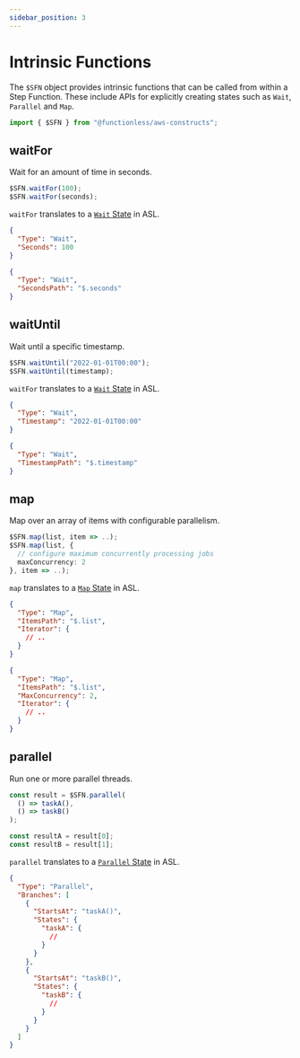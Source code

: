```yaml
---
sidebar_position: 3
---
```


# Intrinsic Functions

The `$SFN` object provides intrinsic functions that can be called from within a Step Function. These include APIs for explicitly creating states such as `Wait`, `Parallel` and `Map`.

```ts
import { $SFN } from "@functionless/aws-constructs";
```

## waitFor

Wait for an amount of time in seconds.

```ts
$SFN.waitFor(100);
$SFN.waitFor(seconds);
```

`waitFor` translates to a [`Wait` State](https://docs.aws.amazon.com/step-functions/latest/dg/amazon-states-language-wait-state.html) in ASL.

```json
{
  "Type": "Wait",
  "Seconds": 100
}
```

```json
{
  "Type": "Wait",
  "SecondsPath": "$.seconds"
}
```

## waitUntil

Wait until a specific timestamp.

```ts
$SFN.waitUntil("2022-01-01T00:00");
$SFN.waitUntil(timestamp);
```

`waitFor` translates to a [`Wait` State](https://docs.aws.amazon.com/step-functions/latest/dg/amazon-states-language-wait-state.html) in ASL.

```json
{
  "Type": "Wait",
  "Timestamp": "2022-01-01T00:00"
}
```

```json
{
  "Type": "Wait",
  "TimestampPath": "$.timestamp"
}
```

## map

Map over an array of items with configurable parallelism.

```ts
$SFN.map(list, item => ..);
$SFN.map(list, {
  // configure maximum concurrently processing jobs
  maxConcurrency: 2
}, item => ..);
```

`map` translates to a [`Map` State](https://docs.aws.amazon.com/step-functions/latest/dg/amazon-states-language-map-state.html) in ASL.

```json
{
  "Type": "Map",
  "ItemsPath": "$.list",
  "Iterator": {
    // ..
  }
}
```

```json
{
  "Type": "Map",
  "ItemsPath": "$.list",
  "MaxConcurrency": 2,
  "Iterator": {
    // ..
  }
}
```

## parallel

Run one or more parallel threads.

```ts
const result = $SFN.parallel(
  () => taskA(),
  () => taskB()
);

const resultA = result[0];
const resultB = result[1];
```

`parallel` translates to a [`Parallel` State](https://docs.aws.amazon.com/step-functions/latest/dg/amazon-states-language-parallel-state.html) in ASL.

```json
{
  "Type": "Parallel",
  "Branches": [
    {
      "StartsAt": "taskA()",
      "States": {
        "taskA": {
          //
        }
      }
    },
    {
      "StartsAt": "taskB()",
      "States": {
        "taskB": {
          //
        }
      }
    }
  ]
}
```

